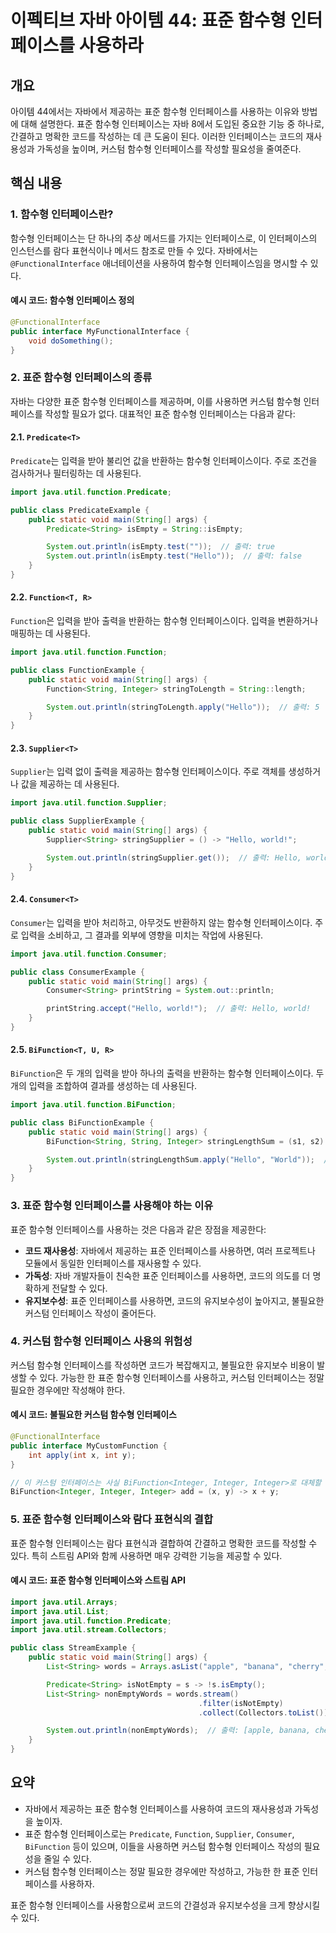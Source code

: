 
# 이펙티브 자바 아이템 44: 표준 함수형 인터페이스를 사용하라

## 개요
아이템 44에서는 자바에서 제공하는 표준 함수형 인터페이스를 사용하는 이유와 방법에 대해 설명한다. 표준 함수형 인터페이스는 자바 8에서 도입된 중요한 기능 중 하나로, 간결하고 명확한 코드를 작성하는 데 큰 도움이 된다. 이러한 인터페이스는 코드의 재사용성과 가독성을 높이며, 커스텀 함수형 인터페이스를 작성할 필요성을 줄여준다.

## 핵심 내용

### 1. 함수형 인터페이스란?
함수형 인터페이스는 단 하나의 추상 메서드를 가지는 인터페이스로, 이 인터페이스의 인스턴스를 람다 표현식이나 메서드 참조로 만들 수 있다. 자바에서는 `@FunctionalInterface` 애너테이션을 사용하여 함수형 인터페이스임을 명시할 수 있다.

#### 예시 코드: 함수형 인터페이스 정의

```java
@FunctionalInterface
public interface MyFunctionalInterface {
    void doSomething();
}
```

### 2. 표준 함수형 인터페이스의 종류
자바는 다양한 표준 함수형 인터페이스를 제공하며, 이를 사용하면 커스텀 함수형 인터페이스를 작성할 필요가 없다. 대표적인 표준 함수형 인터페이스는 다음과 같다:

#### 2.1. `Predicate<T>`
`Predicate`는 입력을 받아 불리언 값을 반환하는 함수형 인터페이스이다. 주로 조건을 검사하거나 필터링하는 데 사용된다.

```java
import java.util.function.Predicate;

public class PredicateExample {
    public static void main(String[] args) {
        Predicate<String> isEmpty = String::isEmpty;

        System.out.println(isEmpty.test(""));  // 출력: true
        System.out.println(isEmpty.test("Hello"));  // 출력: false
    }
}
```

#### 2.2. `Function<T, R>`
`Function`은 입력을 받아 출력을 반환하는 함수형 인터페이스이다. 입력을 변환하거나 매핑하는 데 사용된다.

```java
import java.util.function.Function;

public class FunctionExample {
    public static void main(String[] args) {
        Function<String, Integer> stringToLength = String::length;

        System.out.println(stringToLength.apply("Hello"));  // 출력: 5
    }
}
```

#### 2.3. `Supplier<T>`
`Supplier`는 입력 없이 출력을 제공하는 함수형 인터페이스이다. 주로 객체를 생성하거나 값을 제공하는 데 사용된다.

```java
import java.util.function.Supplier;

public class SupplierExample {
    public static void main(String[] args) {
        Supplier<String> stringSupplier = () -> "Hello, world!";

        System.out.println(stringSupplier.get());  // 출력: Hello, world!
    }
}
```

#### 2.4. `Consumer<T>`
`Consumer`는 입력을 받아 처리하고, 아무것도 반환하지 않는 함수형 인터페이스이다. 주로 입력을 소비하고, 그 결과를 외부에 영향을 미치는 작업에 사용된다.

```java
import java.util.function.Consumer;

public class ConsumerExample {
    public static void main(String[] args) {
        Consumer<String> printString = System.out::println;

        printString.accept("Hello, world!");  // 출력: Hello, world!
    }
}
```

#### 2.5. `BiFunction<T, U, R>`
`BiFunction`은 두 개의 입력을 받아 하나의 출력을 반환하는 함수형 인터페이스이다. 두 개의 입력을 조합하여 결과를 생성하는 데 사용된다.

```java
import java.util.function.BiFunction;

public class BiFunctionExample {
    public static void main(String[] args) {
        BiFunction<String, String, Integer> stringLengthSum = (s1, s2) -> s1.length() + s2.length();

        System.out.println(stringLengthSum.apply("Hello", "World"));  // 출력: 10
    }
}
```

### 3. 표준 함수형 인터페이스를 사용해야 하는 이유
표준 함수형 인터페이스를 사용하는 것은 다음과 같은 장점을 제공한다:
- **코드 재사용성**: 자바에서 제공하는 표준 인터페이스를 사용하면, 여러 프로젝트나 모듈에서 동일한 인터페이스를 재사용할 수 있다.
- **가독성**: 자바 개발자들이 친숙한 표준 인터페이스를 사용하면, 코드의 의도를 더 명확하게 전달할 수 있다.
- **유지보수성**: 표준 인터페이스를 사용하면, 코드의 유지보수성이 높아지고, 불필요한 커스텀 인터페이스 작성이 줄어든다.

### 4. 커스텀 함수형 인터페이스 사용의 위험성
커스텀 함수형 인터페이스를 작성하면 코드가 복잡해지고, 불필요한 유지보수 비용이 발생할 수 있다. 가능한 한 표준 함수형 인터페이스를 사용하고, 커스텀 인터페이스는 정말 필요한 경우에만 작성해야 한다.

#### 예시 코드: 불필요한 커스텀 함수형 인터페이스

```java
@FunctionalInterface
public interface MyCustomFunction {
    int apply(int x, int y);
}

// 이 커스텀 인터페이스는 사실 BiFunction<Integer, Integer, Integer>로 대체할 수 있다.
BiFunction<Integer, Integer, Integer> add = (x, y) -> x + y;
```

### 5. 표준 함수형 인터페이스와 람다 표현식의 결합
표준 함수형 인터페이스는 람다 표현식과 결합하여 간결하고 명확한 코드를 작성할 수 있다. 특히 스트림 API와 함께 사용하면 매우 강력한 기능을 제공할 수 있다.

#### 예시 코드: 표준 함수형 인터페이스와 스트림 API

```java
import java.util.Arrays;
import java.util.List;
import java.util.function.Predicate;
import java.util.stream.Collectors;

public class StreamExample {
    public static void main(String[] args) {
        List<String> words = Arrays.asList("apple", "banana", "cherry", "");

        Predicate<String> isNotEmpty = s -> !s.isEmpty();
        List<String> nonEmptyWords = words.stream()
                                          .filter(isNotEmpty)
                                          .collect(Collectors.toList());

        System.out.println(nonEmptyWords);  // 출력: [apple, banana, cherry]
    }
}
```

## 요약
- 자바에서 제공하는 표준 함수형 인터페이스를 사용하여 코드의 재사용성과 가독성을 높이자.
- 표준 함수형 인터페이스로는 `Predicate`, `Function`, `Supplier`, `Consumer`, `BiFunction` 등이 있으며, 이들을 사용하면 커스텀 함수형 인터페이스 작성의 필요성을 줄일 수 있다.
- 커스텀 함수형 인터페이스는 정말 필요한 경우에만 작성하고, 가능한 한 표준 인터페이스를 사용하자.

표준 함수형 인터페이스를 사용함으로써 코드의 간결성과 유지보수성을 크게 향상시킬 수 있다.
